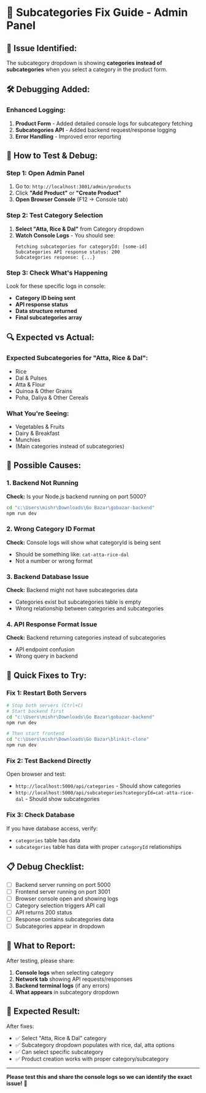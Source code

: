 # 🔧 Subcategories Fix Guide - Admin Panel

## 🚨 **Issue Identified:**
The subcategory dropdown is showing **categories instead of subcategories** when you select a category in the product form.

## 🛠️ **Debugging Added:**

### **Enhanced Logging:**
1. **Product Form** - Added detailed console logs for subcategory fetching
2. **Subcategories API** - Added backend request/response logging
3. **Error Handling** - Improved error reporting

## 🧪 **How to Test & Debug:**

### **Step 1: Open Admin Panel**
1. Go to: `http://localhost:3001/admin/products`
2. Click **"Add Product"** or **"Create Product"**
3. **Open Browser Console** (F12 → Console tab)

### **Step 2: Test Category Selection**
1. **Select "Atta, Rice & Dal"** from Category dropdown
2. **Watch Console Logs** - You should see:
   ```
   Fetching subcategories for categoryId: [some-id]
   Subcategories API response status: 200
   Subcategories response: {...}
   ```

### **Step 3: Check What's Happening**
Look for these specific logs in console:
- **Category ID being sent**
- **API response status**
- **Data structure returned**
- **Final subcategories array**

## 🔍 **Expected vs Actual:**

### **Expected Subcategories for "Atta, Rice & Dal":**
- Rice
- Dal & Pulses  
- Atta & Flour
- Quinoa & Other Grains
- Poha, Daliya & Other Cereals

### **What You're Seeing:**
- Vegetables & Fruits
- Dairy & Breakfast
- Munchies
- (Main categories instead of subcategories)

## 🚨 **Possible Causes:**

### **1. Backend Not Running**
**Check:** Is your Node.js backend running on port 5000?
```bash
cd "c:\Users\mishr\Downloads\Go Bazar\gobazar-backend"
npm run dev
```

### **2. Wrong Category ID Format**
**Check:** Console logs will show what categoryId is being sent
- Should be something like: `cat-atta-rice-dal`
- Not a number or wrong format

### **3. Backend Database Issue**
**Check:** Backend might not have subcategories data
- Categories exist but subcategories table is empty
- Wrong relationship between categories and subcategories

### **4. API Response Format Issue**
**Check:** Backend returning categories instead of subcategories
- API endpoint confusion
- Wrong query in backend

## 🔧 **Quick Fixes to Try:**

### **Fix 1: Restart Both Servers**
```bash
# Stop both servers (Ctrl+C)
# Start backend first
cd "c:\Users\mishr\Downloads\Go Bazar\gobazar-backend"
npm run dev

# Then start frontend
cd "c:\Users\mishr\Downloads\Go Bazar\blinkit-clone"  
npm run dev
```

### **Fix 2: Test Backend Directly**
Open browser and test:
- `http://localhost:5000/api/categories` - Should show categories
- `http://localhost:5000/api/subcategories?categoryId=cat-atta-rice-dal` - Should show subcategories

### **Fix 3: Check Database**
If you have database access, verify:
- `categories` table has data
- `subcategories` table has data with proper `categoryId` relationships

## 📋 **Debug Checklist:**

- [ ] Backend server running on port 5000
- [ ] Frontend server running on port 3001
- [ ] Browser console open and showing logs
- [ ] Category selection triggers API call
- [ ] API returns 200 status
- [ ] Response contains subcategories data
- [ ] Subcategories appear in dropdown

## 🎯 **What to Report:**

After testing, please share:

1. **Console logs** when selecting category
2. **Network tab** showing API requests/responses
3. **Backend terminal logs** (if any errors)
4. **What appears** in subcategory dropdown

## 🚀 **Expected Result:**

After fixes:
- ✅ Select "Atta, Rice & Dal" category
- ✅ Subcategory dropdown populates with rice, dal, atta options
- ✅ Can select specific subcategory
- ✅ Product creation works with proper category/subcategory

---

**Please test this and share the console logs so we can identify the exact issue!** 🧪
